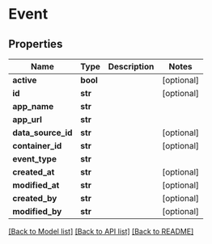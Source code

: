 # Event

## Properties
Name | Type | Description | Notes
------------ | ------------- | ------------- | -------------
**active** | **bool** |  | [optional] 
**id** | **str** |  | [optional] 
**app_name** | **str** |  | 
**app_url** | **str** |  | 
**data_source_id** | **str** |  | [optional] 
**container_id** | **str** |  | [optional] 
**event_type** | **str** |  | 
**created_at** | **str** |  | [optional] 
**modified_at** | **str** |  | [optional] 
**created_by** | **str** |  | [optional] 
**modified_by** | **str** |  | [optional] 

[[Back to Model list]](../README.md#documentation-for-models) [[Back to API list]](../README.md#documentation-for-api-endpoints) [[Back to README]](../README.md)

